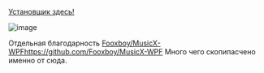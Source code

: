 [Установщик здесь!](https://github.com/MaKrotos/VKUI3/releases/tag/0.1.4.9)

![image](https://github.com/MaKrotos/VKUI3/assets/43302537/9a0d09d0-59bc-423b-b065-39d21b9e0c09)





Отдельная благодарность [Fooxboy/MusicX-WPF](https://github.com/Fooxboy/MusicX-WPF)https://github.com/Fooxboy/MusicX-WPF
Много чего скопипасчено именно от сюда.
